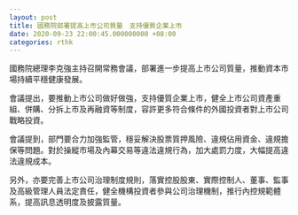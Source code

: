 ```yaml
---
layout: post
title: 國務院部署提高上市公司質量　支持優質企業上市
date: 2020-09-23 22:00:45.000000000 +08:00
categories: rthk
---
```


國務院總理李克強主持召開常務會議，部署進一步提高上市公司質量，推動資本市場持續平穩健康發展。

會議提出，要推動上市公司做好做強，支持優質企業上市，健全上市公司資產重組、併購、分拆上市及再融資等制度，容許更多符合條件的外國投資者對上市公司戰略投資。

會議提到，部門要合力加強監管，穩妥解決股票質押風險、違規佔用資金、違規擔保等問題。對於操縱市場及內幕交易等違法違規行為，加大處罰力度，大幅提高違法違規成本。

另外，亦要完善上市公司治理制度規則，落實控股股東、實際控制人、董事、監事及高級管理人員法定責任，健全機構投資者參與公司治理機制，推行內控規範體系，提高訊息透明度及披露質量。
